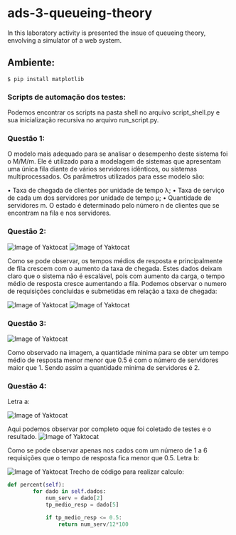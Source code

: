 # ads-3-queueing-theory
In this  laboratory activity is presented the insue of queueing theory, envolving a simulator of a web system.
## Ambiente:
```
$ pip install matplotlib
```
### Scripts de automação dos testes:

Podemos encontrar os scripts na pasta shell no arquivo script_shell.py e sua inicialização recursiva no arquivo run_script.py.
### Questão 1:
O modelo mais adequado para se analisar o desempenho deste sistema foi
o M/M/m. Ele é utilizado para a modelagem de sistemas que apresentam uma
única fila diante de vários servidores idênticos, ou sistemas multiprocessados. Os
parâmetros utilizados para esse modelo são:

• Taxa de chegada de clientes por unidade de tempo λ;
• Taxa de serviço de cada um dos servidores por unidade de tempo
μ;
• Quantidade de servidores m.
O estado é determinado pelo número n de clientes que se encontram na fila
e nos servidores.
### Questão 2:
![Image of Yaktocat](https://github.com/ewertonpaulo/ads-3-queueing-theory/blob/master/graficos/questao2.1.png)
![Image of Yaktocat](https://github.com/ewertonpaulo/ads-3-queueing-theory/blob/master/graficos/questao2.2.png)

Como se pode observar, os tempos médios de resposta e principalmente de fila crescem com o aumento da taxa de chegada.
Estes dados deixam claro que o sistema não é escalável, pois com  aumento
da carga, o tempo médio de resposta cresce aumentando a fila.
Podemos observar o numero de requisições concluidas e submetidas em relação a taxa de chegada:

![Image of Yaktocat](https://github.com/ewertonpaulo/ads-3-queueing-theory/blob/master/graficos/questao2.3.png)
![Image of Yaktocat](https://github.com/ewertonpaulo/ads-3-queueing-theory/blob/master/graficos/questao2.4.png)

### Questão 3:
![Image of Yaktocat](https://github.com/ewertonpaulo/ads-3-queueing-theory/blob/master/graficos/questao3.png)

Como observado na imagem, a quantidade minima para se obter um tempo médio de resposta menor menor que 0.5 é com o número de servidores maior que 1. Sendo assim a quantidade minima de servidores é 2.

### Questão 4:
Letra a:

![Image of Yaktocat](https://github.com/ewertonpaulo/ads-3-queueing-theory/blob/master/graficos/questao4.2.png)

Aqui podemos observar por completo oque foi coletado de testes e o resultado.
![Image of Yaktocat](https://github.com/ewertonpaulo/ads-3-queueing-theory/blob/master/graficos/questao4.1.png)

Como se pode observar apenas nos cados com um número de 1 a 6 requisições que o tempo de resposta fica menor que 0.5.
Letra b:

![Image of Yaktocat](https://github.com/ewertonpaulo/ads-3-queueing-theory/blob/master/graficos/2018-09-29%20(1).png)
Trecho de código para realizar calculo:
```py
def percent(self):
        for dado in self.dados:
            num_serv = dado[2]
            tp_medio_resp = dado[5]

            if tp_medio_resp <= 0.5:
                return num_serv/12*100
```


